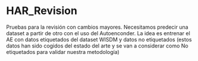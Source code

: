 # HAR_Revision
Pruebas para la revisión con cambios mayores. 
Necesitamos predecir una dataset a partir de otro con el uso del Autoenconder.
La idea es entrenar el AE con datos etiquetados del dataset WISDM y datos no etiquetados (estos datos han sido cogidos del  estado del arte y se van a considerar como No etiquetados para validar nuestra metodología)
